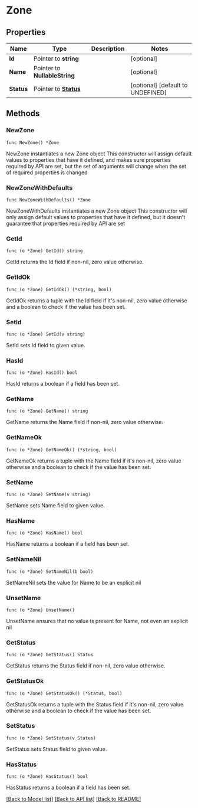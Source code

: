 # Zone

## Properties

Name | Type | Description | Notes
------------ | ------------- | ------------- | -------------
**Id** | Pointer to **string** |  | [optional] 
**Name** | Pointer to **NullableString** |  | [optional] 
**Status** | Pointer to [**Status**](Status.md) |  | [optional] [default to UNDEFINED]

## Methods

### NewZone

`func NewZone() *Zone`

NewZone instantiates a new Zone object
This constructor will assign default values to properties that have it defined,
and makes sure properties required by API are set, but the set of arguments
will change when the set of required properties is changed

### NewZoneWithDefaults

`func NewZoneWithDefaults() *Zone`

NewZoneWithDefaults instantiates a new Zone object
This constructor will only assign default values to properties that have it defined,
but it doesn't guarantee that properties required by API are set

### GetId

`func (o *Zone) GetId() string`

GetId returns the Id field if non-nil, zero value otherwise.

### GetIdOk

`func (o *Zone) GetIdOk() (*string, bool)`

GetIdOk returns a tuple with the Id field if it's non-nil, zero value otherwise
and a boolean to check if the value has been set.

### SetId

`func (o *Zone) SetId(v string)`

SetId sets Id field to given value.

### HasId

`func (o *Zone) HasId() bool`

HasId returns a boolean if a field has been set.

### GetName

`func (o *Zone) GetName() string`

GetName returns the Name field if non-nil, zero value otherwise.

### GetNameOk

`func (o *Zone) GetNameOk() (*string, bool)`

GetNameOk returns a tuple with the Name field if it's non-nil, zero value otherwise
and a boolean to check if the value has been set.

### SetName

`func (o *Zone) SetName(v string)`

SetName sets Name field to given value.

### HasName

`func (o *Zone) HasName() bool`

HasName returns a boolean if a field has been set.

### SetNameNil

`func (o *Zone) SetNameNil(b bool)`

 SetNameNil sets the value for Name to be an explicit nil

### UnsetName
`func (o *Zone) UnsetName()`

UnsetName ensures that no value is present for Name, not even an explicit nil
### GetStatus

`func (o *Zone) GetStatus() Status`

GetStatus returns the Status field if non-nil, zero value otherwise.

### GetStatusOk

`func (o *Zone) GetStatusOk() (*Status, bool)`

GetStatusOk returns a tuple with the Status field if it's non-nil, zero value otherwise
and a boolean to check if the value has been set.

### SetStatus

`func (o *Zone) SetStatus(v Status)`

SetStatus sets Status field to given value.

### HasStatus

`func (o *Zone) HasStatus() bool`

HasStatus returns a boolean if a field has been set.


[[Back to Model list]](../README.md#documentation-for-models) [[Back to API list]](../README.md#documentation-for-api-endpoints) [[Back to README]](../README.md)


